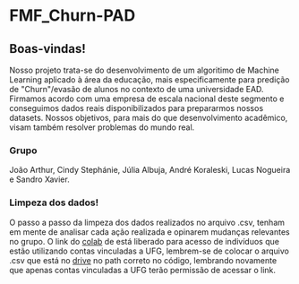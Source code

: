 # FMF_Churn-PAD

## Boas-vindas!
Nosso projeto trata-se do desenvolvimento de um algoritimo de Machine Learning aplicado à área da educação, mais especificamente para predição de "Churn"/evasão de alunos no contexto de uma universidade EAD. 
Firmamos acordo com uma empresa de escala nacional deste segmento e conseguimos dados reais disponibilizados para prepararmos nossos datasets. Nossos objetivos, para mais do que desenvolvimento acadêmico, visam também resolver problemas do mundo real.

### Grupo
João Arthur, Cindy Stephánie, Júlia Albuja, André Koraleski, Lucas Nogueira e Sandro Xavier.


### Limpeza dos dados!

O passo a passo da limpeza dos dados realizados no arquivo .csv, tenham em mente de analisar cada ação realizada e opinarem mudanças relevantes no grupo. O link do [colab](https://colab.research.google.com/drive/1eoWDy48g5JCYWvaJrJmGMkxPT6pWQXM7?usp=sharing) de está liberado para acesso de indivíduos que estão utilizando contas vinculadas a UFG, lembrem-se de colocar o arquivo .csv que está no [drive]([https://drive.google.com/drive/folders/1FF0_1UshRHLlhI4jqak5QbUXrcOvF7bR?usp=sharing](https://drive.google.com/drive/folders/1G6vIumLHe8rB-FUZhAe4ovnqerbAlr7X?usp=sharing)) no path correto no código, lembrando novamente que apenas contas vinculadas a UFG terão permissão de acessar o link.

